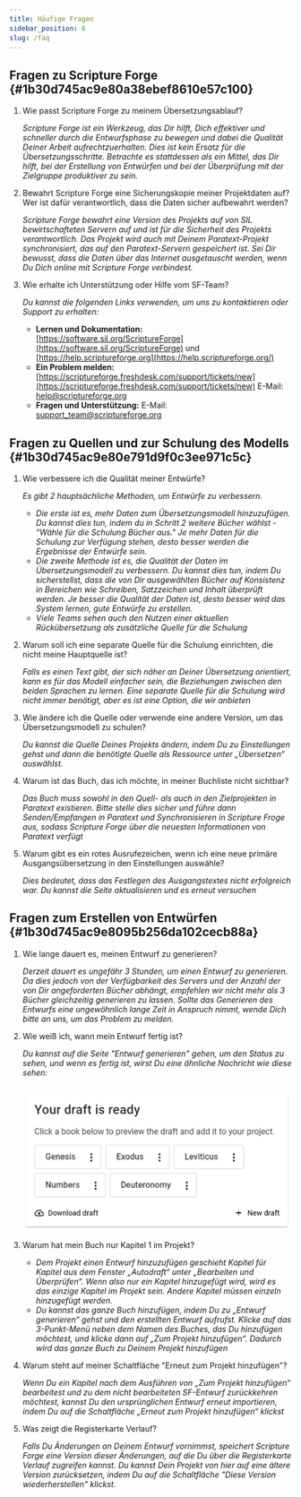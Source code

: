 ```yaml
---
title: Häufige Fragen
sidebar_position: 6
slug: /faq
---
```


## Fragen zu Scripture Forge {#1b30d745ac9e80a38ebef8610e57c100}

1. Wie passt Scripture Forge zu meinem Übersetzungsablauf?

   _Scripture Forge ist ein Werkzeug, das Dir hilft, Dich effektiver und schneller durch die Entwurfsphase zu bewegen und dabei die Qualität Deiner Arbeit aufrechtzuerhalten. Dies ist kein Ersatz für die Übersetzungsschritte. Betrachte es stattdessen als ein Mittel, das Dir hilft, bei der Erstellung von Entwürfen und bei der Überprüfung mit der Zielgruppe produktiver zu sein._

2. Bewahrt Scripture Forge eine Sicherungskopie meiner Projektdaten auf? Wer ist dafür verantwortlich, dass die Daten sicher aufbewahrt werden?

   _Scripture Forge bewahrt eine Version des Projekts auf von SIL bewirtschafteten Servern auf und ist für die Sicherheit des Projekts verantwortlich. Das Projekt wird auch mit Deinem Paratext-Projekt synchronisiert, das auf den Paratext-Servern gespeichert ist. Sei Dir bewusst, dass die Daten über das Internet ausgetauscht werden, wenn Du Dich online mit Scripture Forge verbindest._

3. Wie erhalte ich Unterstützung oder Hilfe vom SF-Team?

   _Du kannst die folgenden Links verwenden, um uns zu kontaktieren oder Support zu erhalten:_

   - **Lernen und Dokumentation:** [https://software.sil.org/ScriptureForge](https://software.sil.org/ScriptureForge) und [https://help.scriptureforge.org](https://help.scriptureforge.org/)
   - **Ein Problem melden:** [https://scriptureforge.freshdesk.com/support/tickets/new](https://scriptureforge.freshdesk.com/support/tickets/new) E-Mail: help@scriptureforge.org
   - **Fragen und Unterstützung:** E-Mail: support_team@scriptureforge.org

## Fragen zu Quellen und zur Schulung des Modells {#1b30d745ac9e80e791d9f0c3ee971c5c}

1. Wie verbessere ich die Qualität meiner Entwürfe?

   _Es gibt 2 hauptsächliche Methoden, um Entwürfe zu verbessern._

   - _Die erste ist es, mehr Daten zum Übersetzungsmodell hinzuzufügen. Du kannst dies tun, indem du in Schritt 2 weitere Bücher wählst - "Wähle für die Schulung Bücher aus." Je mehr Daten für die Schulung zur Verfügung stehen, desto besser werden die Ergebnisse der Entwürfe sein._
   - _Die zweite Methode ist es, die Qualität der Daten im Übersetzungsmodell zu verbessern. Du kannst dies tun, indem Du sicherstellst, dass die von Dir ausgewählten Bücher auf Konsistenz in Bereichen wie Schreiben, Satzzeichen und Inhalt überprüft werden. Je besser die Qualität der Daten ist, desto besser wird das System lernen, gute Entwürfe zu erstellen._
   - _Viele Teams sehen auch den Nutzen einer aktuellen Rückübersetzung als zusätzliche Quelle für die Schulung_

2. Warum soll ich eine separate Quelle für die Schulung einrichten, die nicht meine Hauptquelle ist?

   _Falls es einen Text gibt, der sich näher an Deiner Übersetzung orientiert, kann es für das Modell einfacher sein, die Beziehungen zwischen den beiden Sprachen zu lernen. Eine separate Quelle für die Schulung wird nicht immer benötigt, aber es ist eine Option, die wir anbieten_

3. Wie ändere ich die Quelle oder verwende eine andere Version, um das Übersetzungsmodell zu schulen?

   _Du kannst die Quelle Deines Projekts ändern, indem Du zu Einstellungen gehst und dann die benötigte Quelle als Ressource unter „Übersetzen“ auswählst._

4. Warum ist das Buch, das ich möchte, in meiner Buchliste nicht sichtbar?

   _Das Buch muss sowohl in den Quell- als auch in den Zielprojekten in Paratext existieren. Bitte stelle dies sicher und führe dann Senden/Empfangen in Paratext und Synchronisieren in Scripture Froge aus, sodass Scripture Forge über die neuesten Informationen von Paratext verfügt_

5. Warum gibt es ein rotes Ausrufezeichen, wenn ich eine neue primäre Ausgangsübersetzung in den Einstellungen auswähle?

   _Dies bedeutet, dass das Festlegen des Ausgangstextes nicht erfolgreich war. Du kannst die Seite aktualisieren und es erneut versuchen_

## Fragen zum Erstellen von Entwürfen {#1b30d745ac9e8095b256da102cecb88a}

1. Wie lange dauert es, meinen Entwurf zu generieren?

   _Derzeit dauert es ungefähr 3 Stunden, um einen Entwurf zu generieren. Da dies jedoch von der Verfügbarkeit des Servers und der Anzahl der von Dir angeforderten Bücher abhängt, empfehlen wir nicht mehr als 3 Bücher gleichzeitig generieren zu lassen. Sollte das Generieren des Entwurfs eine ungewöhnlich lange Zeit in Anspruch nimmt, wende Dich bitte an uns, um das Problem zu melden._

2. Wie weiß ich, wann mein Entwurf fertig ist?

   _Du kannst auf die Seite "Entwurf generieren" gehen, um den Status zu sehen, und wenn es fertig ist, wirst Du eine ähnliche Nachricht wie diese sehen:_

   ![](./267304602.png)

3. Warum hat mein Buch nur Kapitel 1 im Projekt?
   - _Dem Projekt einen Entwurf hinzuzufügen geschieht Kapitel für Kapitel aus dem Fenster „Autodraft“ unter „Bearbeiten und Überprüfen“. Wenn also nur ein Kapitel hinzugefügt wird, wird es das einzige Kapitel im Projekt sein. Andere Kapitel müssen einzeln hinzugefügt werden._
   - _Du kannst das ganze Buch hinzufügen, indem Du zu „Entwurf generieren“ gehst und den erstellten Entwurf aufrufst. Klicke auf das 3-Punkt-Menü neben dem Namen des Buches, das Du hinzufügen möchtest, und klicke dann auf „Zum Projekt hinzufügen“. Dadurch wird das ganze Buch zu Deinem Projekt hinzufügen_

4. Warum steht auf meiner Schaltfläche "Erneut zum Projekt hinzufügen"?

   _Wenn Du ein Kapitel nach dem Ausführen von „Zum Projekt hinzufügen“ bearbeitest und zu dem nicht bearbeiteten SF-Entwurf zurückkehren möchtest, kannst Du den ursprünglichen Entwurf erneut importieren, indem Du auf die Schaltfläche „Erneut zum Projekt hinzufügen“ klickst_

5. Was zeigt die Registerkarte Verlauf?

   _Falls Du Änderungen an Deinem Entwurf vornimmst, speichert Scripture Forge eine Version dieser Änderungen, auf die Du über die Registerkarte Verlauf zugreifen kannst. Du kannst Dein Projekt von hier auf eine ältere Version zurücksetzen, indem Du auf die Schaltfläche "Diese Version wiederherstellen" klickst._

